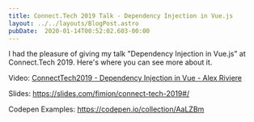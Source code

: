 ```yaml
---
title: Connect.Tech 2019 Talk - Dependency Injection in Vue.js
layout: ../../layouts/BlogPost.astro
pubDate:  2020-01-14T00:52:02.603-00:00
---
```

I had the pleasure of giving my talk "Dependency Injection in Vue.js" at Connect.Tech 2019. Here's where you can see more about it.

Video: [ConnectTech2019 - Dependency Injection in Vue - Alex Riviere](https://vimeo.com/384465021)

Slides: <https://slides.com/fimion/connect-tech-2019#/>

Codepen Examples: <https://codepen.io/collection/AaLZBm>
